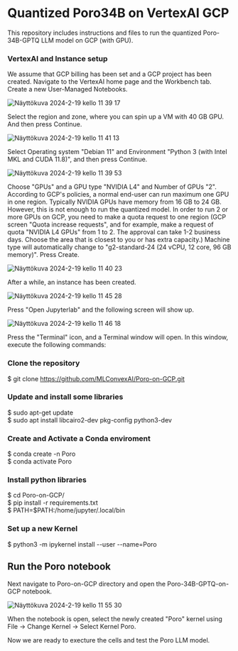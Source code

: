 # Quantized Poro34B on VertexAI GCP
This repository includes instructions and files to run the quantized Poro-34B-GPTQ LLM model on GCP (with GPU).

### VertexAI and Instance setup

We assume that GCP billing has been set and a GCP project has been created. Navigate to the VertexAI home page and the Workbench tab. Create a new User-Managed Notebooks.

![Näyttökuva 2024-2-19 kello 11 39 17](https://github.com/MLConvexAI/Poro-on-GCP/assets/49635441/4c3cbcf9-a7f3-473f-997c-3f1805c0d73c)

Select the region and zone, where you can spin up a VM with 40 GB GPU. And then press Continue.

![Näyttökuva 2024-2-19 kello 11 41 13](https://github.com/MLConvexAI/Poro-on-GCP/assets/49635441/79a02967-3730-4820-b57f-baee8448a2f4)

Select Operating system "Debian 11" and Environment "Python 3 (with Intel MKL and CUDA 11.8)", and then press Continue.

![Näyttökuva 2024-2-19 kello 11 39 53](https://github.com/MLConvexAI/Poro-on-GCP/assets/49635441/c70aaff6-0746-4b72-8512-03490c332f2e)

Choose "GPUs" and a GPU type "NVIDIA L4" and Number of GPUs "2". According to GCP's policies, a normal end-user can run maximum one GPU in one region. Typically NVIDIA GPUs have memory from 16 GB to 24 GB. However, this is not enough to run the quantized model. In order to run 2 or more GPUs on GCP, you need to make a quota request to one region (GCP screen "Quota increase requests", and for example, make a request of quota "NVIDIA L4 GPUs" from 1 to 2. The approval can take 1-2 business days. Choose the area that is closest to you or has extra capacity.) Machine type will automatically change to "g2-standard-24 (24 vCPU, 12 core, 96 GB memory)". Press Create.

![Näyttökuva 2024-2-19 kello 11 40 23](https://github.com/MLConvexAI/Poro-on-GCP/assets/49635441/2de33912-3ed8-498f-936a-be50cf59343f)

After a while, an instance has been created. 

![Näyttökuva 2024-2-19 kello 11 45 28](https://github.com/MLConvexAI/Poro-on-GCP/assets/49635441/e49b6c8e-947f-4811-9be7-477e60f33594)

Press "Open Jupyterlab" and the following screen will show up.

![Näyttökuva 2024-2-19 kello 11 46 18](https://github.com/MLConvexAI/Poro-on-GCP/assets/49635441/87c023e3-7c40-4382-879d-f93e9cac695a)

Press the "Terminal" icon, and a Terminal window will open. In this window, execute the following commands:

### Clone the repository
$ git clone https://github.com/MLConvexAI/Poro-on-GCP.git

### Update and install some libraries 

$ sudo apt-get update <br>
$ sudo apt install libcairo2-dev pkg-config python3-dev

### Create and Activate a Conda enviroment

$ conda create -n Poro <br>
$ conda activate Poro

### Install python libraries

$ cd Poro-on-GCP/  <br>
$ pip install -r requirements.txt <br>
$ PATH=$PATH:/home/jupyter/.local/bin

### Set up a new Kernel

$ python3 -m ipykernel install --user --name=Poro <br>

## Run the Poro notebook

Next navigate to Poro-on-GCP directory and open the Poro-34B-GPTQ-on-GCP notebook.

![Näyttökuva 2024-2-19 kello 11 55 30](https://github.com/MLConvexAI/Poro-on-GCP/assets/49635441/d71bb467-7755-4081-857f-332798ab66a6)

When the notebook is open, select the newly created "Poro" kernel using File -> Change Kernel -> Select Kernel Poro.

Now we are ready to execture the cells and test the Poro LLM model.



